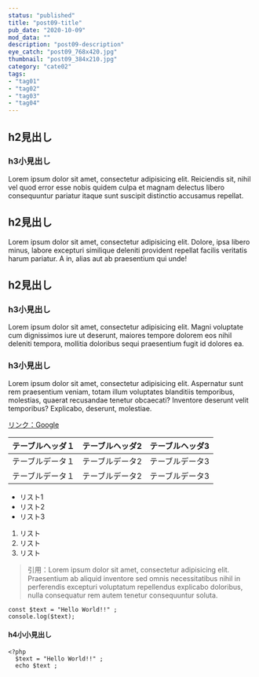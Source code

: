 ```yaml
---
status: "published"
title: "post09-title"
pub_date: "2020-10-09"
mod_data: ""
description: "post09-description"
eye_catch: "post09_768x420.jpg"
thumbnail: "post09_384x210.jpg"
category: "cate02"
tags:
- "tag01"
- "tag02"
- "tag03"
- "tag04"
---
```


## h2見出し

### h3小見出し

Lorem ipsum dolor sit amet, consectetur adipisicing elit. Reiciendis sit, nihil vel quod error esse nobis quidem culpa et magnam delectus libero consequuntur pariatur itaque sunt suscipit distinctio accusamus repellat.

## h2見出し

Lorem ipsum dolor sit amet, consectetur adipisicing elit. Dolore, ipsa libero minus, labore excepturi similique deleniti provident repellat facilis veritatis harum pariatur. A in, alias aut ab praesentium qui unde!

## h2見出し

### h3小見出し

Lorem ipsum dolor sit amet, consectetur adipisicing elit. Magni voluptate cum dignissimos iure ut deserunt, maiores tempore dolorem eos nihil deleniti tempora, mollitia doloribus sequi praesentium fugit id dolores ea.

### h3小見出し

Lorem ipsum dolor sit amet, consectetur adipisicing elit. Aspernatur sunt rem praesentium veniam, totam illum voluptates blanditiis temporibus, molestias, quaerat recusandae tenetur obcaecati? Inventore deserunt velit temporibus? Explicabo, deserunt, molestiae.

[リンク：Google](https://google.com)

<table>
  <thead>
    <tr>
      <th>テーブルヘッダ１</th>
      <th>テーブルヘッダ2</th>
      <th>テーブルヘッダ3</th>
    </tr>
  <thead>
  <tbody>
    <tr>
      <td>テーブルデータ１</td>
      <td>テーブルデータ2</td>
      <td>テーブルデータ3</td>
    </tr>
    <tr>
      <td>テーブルデータ１</td>
      <td>テーブルデータ2</td>
      <td>テーブルデータ3</td>
    </tr>
  <tbody>
</table>

* リスト1
* リスト2
* リスト3

1.  リスト
2.  リスト
3.  リスト

> 引用：Lorem ipsum dolor sit amet, consectetur adipisicing elit. Praesentium ab aliquid inventore sed omnis necessitatibus nihil in perferendis excepturi voluptatum repellendus explicabo doloribus, nulla consequatur rem autem tenetur consequuntur soluta.

    const $text = "Hello World!!" ;
    console.log($text);

#### h4小小見出し

    <?php
      $text = "Hello World!!" ;
      echo $text ;